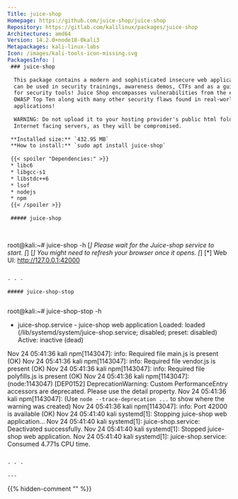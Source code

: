 ```yaml
---
Title: juice-shop
Homepage: https://github.com/juice-shop/juice-shop
Repository: https://gitlab.com/kalilinux/packages/juice-shop
Architectures: amd64
Version: 14.2.0+node18-0kali3
Metapackages: kali-linux-labs 
Icon: /images/kali-tools-icon-missing.svg
PackagesInfo: |
 ### juice-shop
 
  This package contains a modern and sophisticated insecure web application! It
  can be used in security trainings, awareness demos, CTFs and as a guinea pig
  for security tools! Juice Shop encompasses vulnerabilities from the entire
  OWASP Top Ten along with many other security flaws found in real-world
  applications!
   
  WARNING: Do not upload it to your hosting provider's public html folder or any
  Internet facing servers, as they will be compromised.
 
 **Installed size:** `432.95 MB`  
 **How to install:** `sudo apt install juice-shop`  
 
 {{< spoiler "Dependencies:" >}}
 * libc6 
 * libgcc-s1 
 * libstdc++6 
 * lsof
 * nodejs 
 * npm
 {{< /spoiler >}}
 
 ##### juice-shop
 
 
 ```
 root@kali:~# juice-shop -h
 [*] Please wait for the Juice-shop service to start.
 [*]
 [*] You might need to refresh your browser once it opens.
 [*]
 [*]  Web UI: http://127.0.0.1:42000
 
 ```
 
 - - -
 
 ##### juice-shop-stop
 
 
 ```
 root@kali:~# juice-shop-stop -h
 * juice-shop.service - juice-shop web application
      Loaded: loaded (/lib/systemd/system/juice-shop.service; disabled; preset: disabled)
      Active: inactive (dead)
 
 Nov 24 05:41:36 kali npm[1143047]: info: Required file main.js is present (OK)
 Nov 24 05:41:36 kali npm[1143047]: info: Required file vendor.js is present (OK)
 Nov 24 05:41:36 kali npm[1143047]: info: Required file polyfills.js is present (OK)
 Nov 24 05:41:36 kali npm[1143047]: (node:1143047) [DEP0152] DeprecationWarning: Custom PerformanceEntry accessors are deprecated. Please use the detail property.
 Nov 24 05:41:36 kali npm[1143047]: (Use `node --trace-deprecation ...` to show where the warning was created)
 Nov 24 05:41:36 kali npm[1143047]: info: Port 42000 is available (OK)
 Nov 24 05:41:40 kali systemd[1]: Stopping juice-shop web application...
 Nov 24 05:41:40 kali systemd[1]: juice-shop.service: Deactivated successfully.
 Nov 24 05:41:40 kali systemd[1]: Stopped juice-shop web application.
 Nov 24 05:41:40 kali systemd[1]: juice-shop.service: Consumed 4.771s CPU time.
 ```
 
 - - -
 
---
```

{{% hidden-comment "<!--Do not edit anything above this line-->" %}}
